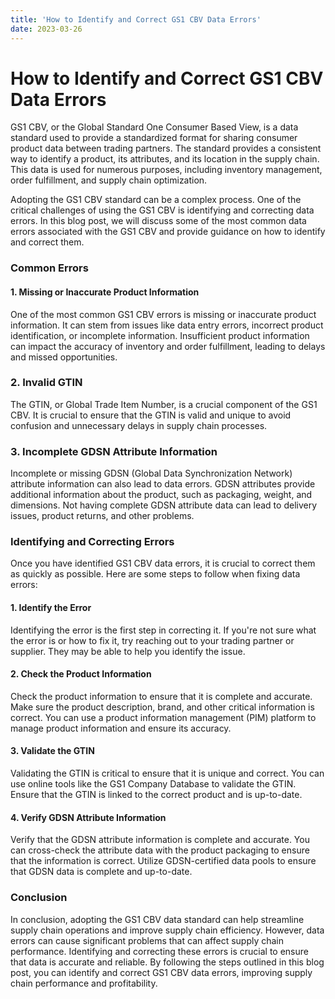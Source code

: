 ```yaml
---
title: 'How to Identify and Correct GS1 CBV Data Errors'
date: 2023-03-26
---
```


# How to Identify and Correct GS1 CBV Data Errors

GS1 CBV, or the Global Standard One Consumer Based View, is a data standard used to provide a standardized format for sharing consumer product data between trading partners. The standard provides a consistent way to identify a product, its attributes, and its location in the supply chain. This data is used for numerous purposes, including inventory management, order fulfillment, and supply chain optimization.

Adopting the GS1 CBV standard can be a complex process. One of the critical challenges of using the GS1 CBV is identifying and correcting data errors. In this blog post, we will discuss some of the most common data errors associated with the GS1 CBV and provide guidance on how to identify and correct them. 

### Common Errors

#### 1. Missing or Inaccurate Product Information

One of the most common GS1 CBV errors is missing or inaccurate product information. It can stem from issues like data entry errors, incorrect product identification, or incomplete information. Insufficient product information can impact the accuracy of inventory and order fulfillment, leading to delays and missed opportunities.

### 2. Invalid GTIN

The GTIN, or Global Trade Item Number, is a crucial component of the GS1 CBV. It is crucial to ensure that the GTIN is valid and unique to avoid confusion and unnecessary delays in supply chain processes.

### 3. Incomplete GDSN Attribute Information

Incomplete or missing GDSN (Global Data Synchronization Network) attribute information can also lead to data errors. GDSN attributes provide additional information about the product, such as packaging, weight, and dimensions. Not having complete GDSN attribute data can lead to delivery issues, product returns, and other problems.

### Identifying and Correcting Errors

Once you have identified GS1 CBV data errors, it is crucial to correct them as quickly as possible. Here are some steps to follow when fixing data errors:

#### 1. Identify the Error

Identifying the error is the first step in correcting it. If you're not sure what the error is or how to fix it, try reaching out to your trading partner or supplier. They may be able to help you identify the issue.

#### 2. Check the Product Information

Check the product information to ensure that it is complete and accurate. Make sure the product description, brand, and other critical information is correct. You can use a product information management (PIM) platform to manage product information and ensure its accuracy. 

#### 3. Validate the GTIN

Validating the GTIN is critical to ensure that it is unique and correct. You can use online tools like the GS1 Company Database to validate the GTIN. Ensure that the GTIN is linked to the correct product and is up-to-date.

#### 4. Verify GDSN Attribute Information

Verify that the GDSN attribute information is complete and accurate. You can cross-check the attribute data with the product packaging to ensure that the information is correct. Utilize GDSN-certified data pools to ensure that GDSN data is complete and up-to-date.

### Conclusion

In conclusion, adopting the GS1 CBV data standard can help streamline supply chain operations and improve supply chain efficiency. However, data errors can cause significant problems that can affect supply chain performance. Identifying and correcting these errors is crucial to ensure that data is accurate and reliable. By following the steps outlined in this blog post, you can identify and correct GS1 CBV data errors, improving supply chain performance and profitability.
